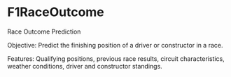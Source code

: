 # F1RaceOutcome
Race Outcome Prediction  

Objective: Predict the finishing position of a driver or constructor in a race. 

Features: Qualifying positions, previous race results, circuit characteristics, weather conditions, driver and constructor standings.
